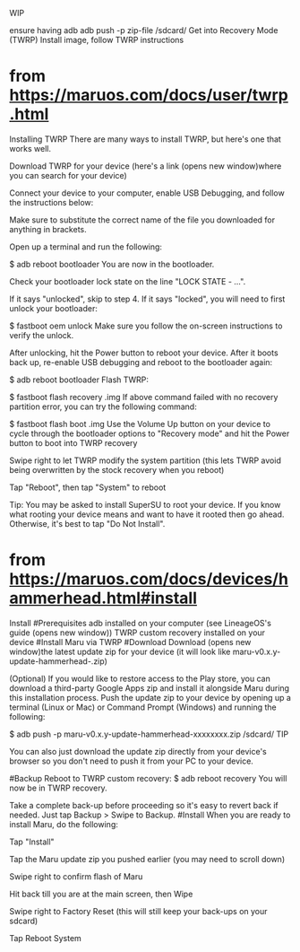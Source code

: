 WIP

ensure having adb
adb push -p zip-file /sdcard/
Get into Recovery Mode (TWRP)
Install image, follow TWRP instructions

# from https://maruos.com/docs/user/twrp.html

Installing TWRP
There are many ways to install TWRP, but here's one that works well.

Download TWRP for your device (here's a link (opens new window)where you can search for your device)

Connect your device to your computer, enable USB Debugging, and follow the instructions below:

Make sure to substitute the correct name of the file you downloaded for anything in brackets.

Open up a terminal and run the following:

$ adb reboot bootloader
You are now in the bootloader.

Check your bootloader lock state on the line "LOCK STATE - ...".

If it says "unlocked", skip to step 4. If it says "locked", you will need to first unlock your bootloader:

$ fastboot oem unlock
Make sure you follow the on-screen instructions to verify the unlock.

After unlocking, hit the Power button to reboot your device. After it boots back up, re-enable USB debugging and reboot to the bootloader again:

$ adb reboot bootloader
Flash TWRP:

$ fastboot flash recovery <twrp filename>.img
If above command failed with no recovery partition error, you can try the following command:

$ fastboot flash boot <twrp filename>.img
Use the Volume Up button on your device to cycle through the bootloader options to "Recovery mode" and hit the Power button to boot into TWRP recovery

Swipe right to let TWRP modify the system partition (this lets TWRP avoid being overwritten by the stock recovery when you reboot)

Tap "Reboot", then tap "System" to reboot

Tip: You may be asked to install SuperSU to root your device. If you know what rooting your device means and want to have it rooted then go ahead. Otherwise, it's best to tap "Do Not Install".

# from https://maruos.com/docs/devices/hammerhead.html#install

Install
#Prerequisites
adb installed on your computer (see LineageOS's guide (opens new window))
TWRP custom recovery installed on your device
#Install Maru via TWRP
#Download
Download (opens new window)the latest update zip for your device (it will look like maru-v0.x.y-update-hammerhead-<sha256>.zip)

(Optional) If you would like to restore access to the Play store, you can download a third-party Google Apps zip and install it alongside Maru during this installation process.
Push the update zip to your device by opening up a terminal (Linux or Mac) or Command Prompt (Windows) and running the following:

$ adb push -p maru-v0.x.y-update-hammerhead-xxxxxxxx.zip /sdcard/
TIP

You can also just download the update zip directly from your device's browser so you don't need to push it from your PC to your device.

#Backup
Reboot to TWRP custom recovery:
$ adb reboot recovery
You will now be in TWRP recovery.

Take a complete back-up before proceeding so it's easy to revert back if needed. Just tap Backup > Swipe to Backup.
#Install
When you are ready to install Maru, do the following:

Tap "Install"

Tap the Maru update zip you pushed earlier (you may need to scroll down)

Swipe right to confirm flash of Maru

Hit back till you are at the main screen, then Wipe

Swipe right to Factory Reset (this will still keep your back-ups on your sdcard)

Tap Reboot System
